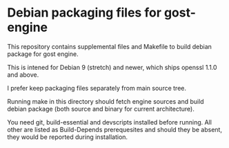 Debian packaging files for gost-engine
======================================

This repository contains supplemental files
and Makefile to build debian package for gost engine.

This is intened for Debian 9 (stretch) and newer, which ships
openssl 1.1.0 and above.

I prefer keep packaging files separately from main source tree.

Running make in this directory should fetch engine sources and build
debian package (both source and binary for current architecture).

You need git,  build-essential and devscripts installed before running.
All other are listed as Build-Depends prerequesites and should they be
absent, they would be reported during installation.

